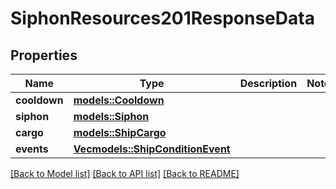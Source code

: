 # SiphonResources201ResponseData

## Properties

Name | Type | Description | Notes
------------ | ------------- | ------------- | -------------
**cooldown** | [**models::Cooldown**](Cooldown.md) |  | 
**siphon** | [**models::Siphon**](Siphon.md) |  | 
**cargo** | [**models::ShipCargo**](ShipCargo.md) |  | 
**events** | [**Vec<models::ShipConditionEvent>**](ShipConditionEvent.md) |  | 

[[Back to Model list]](../README.md#documentation-for-models) [[Back to API list]](../README.md#documentation-for-api-endpoints) [[Back to README]](../README.md)


